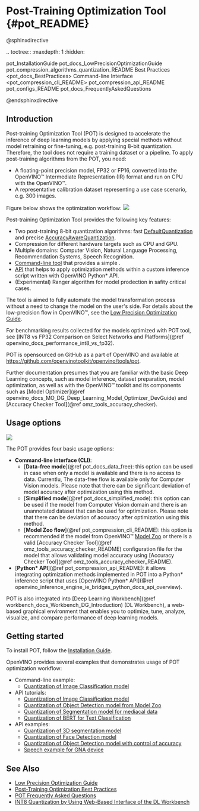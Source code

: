 # Post-Training Optimization Tool {#pot_README}

@sphinxdirective

.. toctree::
   :maxdepth: 1
   :hidden:
   
   pot_InstallationGuide
   pot_docs_LowPrecisionOptimizationGuide
   pot_compression_algorithms_quantization_README
   Best Practices <pot_docs_BestPractices>
   Command-line Interface <pot_compression_cli_README>
   pot_compression_api_README
   pot_configs_README
   pot_docs_FrequentlyAskedQuestions

@endsphinxdirective

## Introduction

Post-training Optimization Tool (POT) is designed to accelerate the inference of deep learning models by applying
special methods without model retraining or fine-tuning, e.g. post-training 8-bit quantization. Therefore, the tool does not
require a training dataset or a pipeline. To apply post-training algorithms from the POT, you need:
* A floating-point precision model, FP32 or FP16, converted into the OpenVINO&trade; Intermediate Representation (IR) format
and run on CPU with the OpenVINO&trade;.
* A representative calibration dataset representing a use case scenario, e.g. 300 images. 

Figure below shows the optimization workflow:
![](docs/images/workflow_simple.png) 

Post-training Optimization Tool provides the following key
features:

* Two post-training 8-bit quantization algorithms: fast [DefaultQuantization](openvino/tools/pot/algorithms/quantization/default/README.md) and precise [AccuracyAwareQuantization](openvino/tools/pot/algorithms/quantization/accuracy_aware/README.md).
* Compression for different hardware targets such as CPU and GPU.
* Multiple domains: Computer Vision, Natural Language Processing, Recommendation Systems, Speech Recognition.
* [Command-line tool](docs/CLI.md) that provides a simple .
* [API](openvino/tools/pot/api/README.md) that helps to apply optimization methods within a custom inference script written with OpenVINO Python* API.
* (Experimental) Ranger algorithm for model prodection in safity critical cases.

The tool is aimed to fully automate the model transformation process without a need to change the model on the user's side. For details about 
the low-precision flow in OpenVINO&trade;, see the [Low Precision Optimization Guide](docs/LowPrecisionOptimizationGuide.md).

For benchmarking results collected for the models optimized with POT tool, see [INT8 vs FP32 Comparison on Select Networks and Platforms](@ref openvino_docs_performance_int8_vs_fp32).

POT is opensourced on GitHub as a part of OpenVINO and available at https://github.com/openvinotoolkit/openvino/tools/pot.

Further documentation presumes that you are familiar with the basic Deep Learning concepts, such as model inference,
dataset preparation, model optimization, as well as with the OpenVINO&trade; toolkit and its components such 
as  [Model Optimizer](@ref openvino_docs_MO_DG_Deep_Learning_Model_Optimizer_DevGuide) 
and [Accuracy Checker Tool](@ref omz_tools_accuracy_checker).

## Usage options
![](docs/images/use_cases.png) 

The POT provides four basic usage options:
* **Command-line interface (CLI)**:
  * [**Data-free mode**](@ref pot_docs_data_free): this option can be used in case when only a model is available and there is no access to data. Currentlu, The data-free flow is available only for Computer Vision models. Please note that there can be significant deviation of model accuracy after optimization using this method.
  * [**Simplified mode**](@ref pot_docs_simplified_mode): this option can be used if the model from Computer Vision domain and there is an unannotated dataset that can be used for optimization. Please note that there can be deviation of accuracy after optimization using this method.
  * [**Model Zoo flow**](@ref pot_compression_cli_README): this option is recommended if the model from OpenVINO&trade; 
[Model Zoo](https://github.com/openvinotoolkit/open_model_zoo) or there is a valid [Accuracy Checker Tool](@ref omz_tools_accuracy_checker_README)
configuration file for the model that allows validating model accuracy using [Accuracy Checker Tool](@ref omz_tools_accuracy_checker_README).
* [**Python\* API**](@ref pot_compression_api_README): it allows integrating optimization methods implemented in POT into
a Python* inference script that uses [OpenVINO Python* API](@ref openvino_inference_engine_ie_bridges_python_docs_api_overview). 


POT is also integrated into [Deep Learning Workbench](@ref workbench_docs_Workbench_DG_Introduction) (DL Workbench), a web-based graphical environment 
that enables you to optimize, tune, analyze, visualize, and compare performance of deep learning models. 

## Getting started

To install POT, follow the [Installation Guide](docs/InstallationGuide.md).

OpenVINO provides several examples that demonstrates usage of POT optimization workflow:

* Command-line example:
  * [Quantization of Image Classification model](https://docs.openvino.ai/latest/pot_configs_examples_README.html) 
* API tutorials:
  * [Quantization of Image Classification model](https://github.com/openvinotoolkit/openvino_notebooks/tree/main/notebooks/301-tensorflow-training-openvino)
  * [Quantization of Object Detection model from Model Zoo](https://github.com/openvinotoolkit/openvino_notebooks/tree/main/notebooks/111-detection-quantization)
  * [Quantization of Segmentation model for mediacal data](https://github.com/openvinotoolkit/openvino_notebooks/tree/main/notebooks/110-ct-segmentation-quantize)
  * [Quantization of BERT for Text Classification](https://github.com/openvinotoolkit/openvino_notebooks/tree/main/notebooks/105-language-quantize-bert)
* API examples:
  * [Quantization of 3D segmentation model](https://github.com/openvinotoolkit/openvino/tree/master/tools/pot/openvino/tools/pot/api/samples/3d_segmentation)
  * [Quantization of Face Detection model](https://github.com/openvinotoolkit/openvino/tree/master/tools/pot/openvino/tools/pot/api/samples/face_detection)
  * [Quantization of Object Detection model with control of accuracy](https://github.com/openvinotoolkit/openvino/tree/master/tools/pot/openvino/tools/pot/api/samples/object_detection)
  * [Speech example for GNA device](https://github.com/openvinotoolkit/openvino/tree/master/tools/pot/openvino/tools/pot/api/samples/speech)


## See Also

* [Low Precision Optimization Guide](docs/LowPrecisionOptimizationGuide.md)
* [Post-Training Optimization Best Practices](docs/BestPractices.md)
* [POT Frequently Asked Questions](docs/FrequentlyAskedQuestions.md) 
* [INT8 Quantization by Using Web-Based Interface of the DL Workbench](https://docs.openvino.ai/latest/workbench_docs_Workbench_DG_Int_8_Quantization.html)
